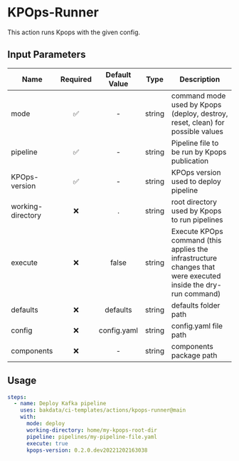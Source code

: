 # KPOps-Runner

This action runs Kpops with the given config.

## Input Parameters

| Name              | Required | Default Value |  Type  | Description                                                                                                   |
| ----------------- | :------: | :-----------: | :----: | ------------------------------------------------------------------------------------------------------------- |
| mode              |    ✅    |       -       | string | command mode used by Kpops (deploy, destroy, reset, clean) for possible values                                |
| pipeline          |    ✅    |       -       | string | Pipeline file to be run by Kpops publication                                                                  |
| KPOps-version     |    ✅    |       -       | string | KPOps version used to deploy pipeline  |
| working-directory |    ❌    |       .       | string | root directory used by Kpops to run pipelines                                                                 |
| execute           |    ❌    |     false     | string | Execute KPOps command (this applies the infrastructure changes that were executed inside the dry-run command) |
| defaults          |    ❌    |   defaults    | string | defaults folder path                                                                                          |
| config            |    ❌    |  config.yaml  | string | config.yaml file path                                                                                         |
| components        |    ❌    |       -       | string | components package path                                                                                       |


## Usage

```yaml
steps:
  - name: Deploy Kafka pipeline
    uses: bakdata/ci-templates/actions/kpops-runner@main
    with:
      mode: deploy
      working-directory: home/my-kpops-root-dir
      pipeline: pipelines/my-pipeline-file.yaml
      execute: true
      kpops-version: 0.2.0.dev20221202163038
```
